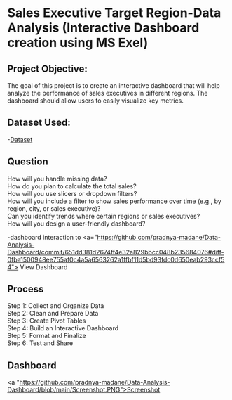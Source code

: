 # Sales Executive Target Region-Data Analysis (Interactive Dashboard creation using MS Exel)
## Project Objective:
The goal of this project is to create an interactive dashboard that will help analyze the performance     of sales executives in different regions. The dashboard should allow users to easily visualize key metrics.
## Dataset Used:
-<a href="https://github.com/pradnya-madane">Dataset</a>
## Question 
How will you handle missing data?<br>
How do you plan to calculate the total sales?<br>
How will you use slicers or dropdown filters?<br>
How will you include a filter to show sales performance over time (e.g., by region, city, or sales executive)?<br>
Can you identify trends where certain regions or sales executives?<br>
How will you design a user-friendly dashboard?<br>

-dashboard interaction to <a="https://github.com/pradnya-madane/Data-Analysis-Dashboard/commit/651dd381d2674ff4e32a829bbcc048b235684076#diff-0fba1500948ee755af0c4a5a6563262a1ffbf11d5bd93fdc0d650eab293ccf54"> View Dashboard</a>
## Process
Step 1: Collect and Organize Data<br>
Step 2: Clean and Prepare Data<br>
Step 3: Create Pivot Tables<br>
Step 4: Build an Interactive Dashboard<br>
Step 5: Format and Finalize<br>
Step 6: Test and Share<br>
## Dashboard
 <a "https://github.com/pradnya-madane/Data-Analysis-Dashboard/blob/main/Screenshot.PNG">Screenshot</a>
 





 




